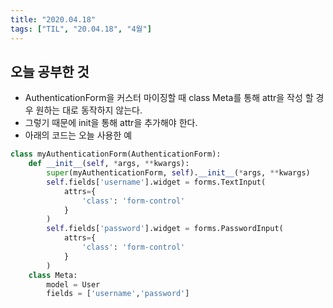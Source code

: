 ```yaml
---
title: "2020.04.18"
tags: ["TIL", "20.04.18", "4월"]
---
```


## 오늘 공부한 것

- AuthenticationForm을 커스터 마이징할 때 class Meta를 통해 attr을 작성 할 경우 원하는 대로 동작하지 않는다.
- 그렇기 때문에 init을 통해 attr을 추가해야 한다.
- 아래의 코드는 오늘 사용한 예

```python
class myAuthenticationForm(AuthenticationForm):
    def __init__(self, *args, **kwargs):
        super(myAuthenticationForm, self).__init__(*args, **kwargs)
        self.fields['username'].widget = forms.TextInput(
            attrs={
                'class': 'form-control'
            }
        )
        self.fields['password'].widget = forms.PasswordInput(
            attrs={
                'class': 'form-control'
            }
        ) 
    class Meta:
        model = User
        fields = ['username','password']
```